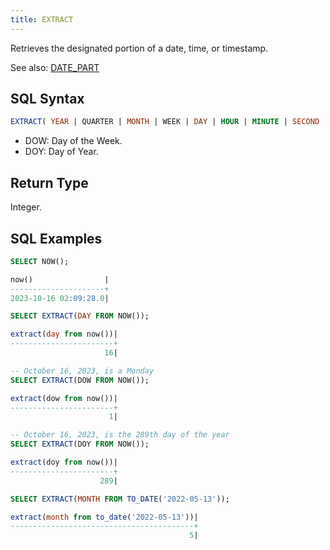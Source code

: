 ```yaml
---
title: EXTRACT
---
```


Retrieves the designated portion of a date, time, or timestamp.

See also: [DATE_PART](date-part)

## SQL Syntax

```sql
EXTRACT( YEAR | QUARTER | MONTH | WEEK | DAY | HOUR | MINUTE | SECOND | DOW | DOY FROM <date_or_time_expr> )
```

- DOW: Day of the Week.
- DOY: Day of Year.

## Return Type

Integer.

## SQL Examples

```sql
SELECT NOW();

now()                |
---------------------+
2023-10-16 02:09:28.0|

SELECT EXTRACT(DAY FROM NOW());

extract(day from now())|
-----------------------+
                     16|

-- October 16, 2023, is a Monday
SELECT EXTRACT(DOW FROM NOW());

extract(dow from now())|
-----------------------+
                      1|

-- October 16, 2023, is the 289th day of the year
SELECT EXTRACT(DOY FROM NOW());

extract(doy from now())|
-----------------------+
                    289|

SELECT EXTRACT(MONTH FROM TO_DATE('2022-05-13'));

extract(month from to_date('2022-05-13'))|
-----------------------------------------+
                                        5|
```
